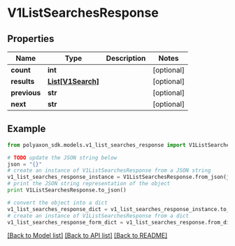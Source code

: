 # V1ListSearchesResponse


## Properties
Name | Type | Description | Notes
------------ | ------------- | ------------- | -------------
**count** | **int** |  | [optional] 
**results** | [**List[V1Search]**](V1Search.md) |  | [optional] 
**previous** | **str** |  | [optional] 
**next** | **str** |  | [optional] 

## Example

```python
from polyaxon_sdk.models.v1_list_searches_response import V1ListSearchesResponse

# TODO update the JSON string below
json = "{}"
# create an instance of V1ListSearchesResponse from a JSON string
v1_list_searches_response_instance = V1ListSearchesResponse.from_json(json)
# print the JSON string representation of the object
print V1ListSearchesResponse.to_json()

# convert the object into a dict
v1_list_searches_response_dict = v1_list_searches_response_instance.to_dict()
# create an instance of V1ListSearchesResponse from a dict
v1_list_searches_response_form_dict = v1_list_searches_response.from_dict(v1_list_searches_response_dict)
```
[[Back to Model list]](../README.md#documentation-for-models) [[Back to API list]](../README.md#documentation-for-api-endpoints) [[Back to README]](../README.md)


